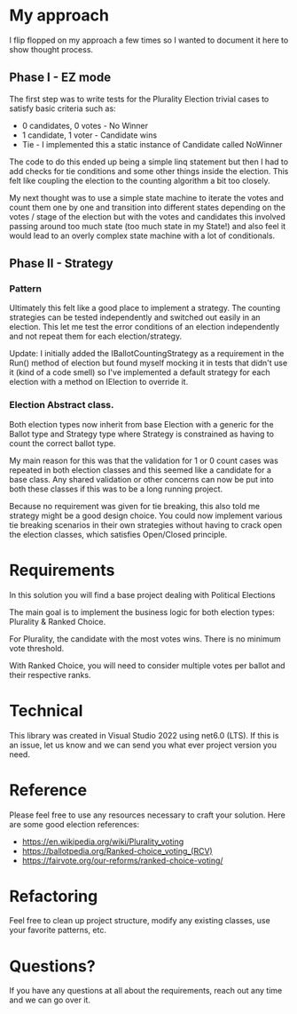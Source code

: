 # My approach

I flip flopped on my approach a few times so I wanted to document it here to show thought process.  

## Phase I - EZ mode

The first step was to write tests for the Plurality Election trivial cases to satisfy basic criteria such as:

- 0 candidates,  0 votes - No Winner
- 1 candidate, 1 voter - Candidate wins
- Tie - I implemented this a static instance of Candidate called NoWinner

The code to do this ended up being a simple linq statement but then I had to add checks for tie conditions and some other things inside the election.  This felt like coupling the election to the 
counting algorithm a bit too closely. 

My next thought was to use a simple state machine to iterate the votes and count them one by one and 
transition into different states depending on the votes / stage of the election but with the votes and candidates this involved passing around too much state (too much state in my State!) and also feel it would lead to an overly complex state machine with a lot of conditionals.

## Phase II - Strategy

### Pattern
Ultimately this felt like a good place to implement a strategy.  The counting strategies can be tested independently and switched out easily in an election.  This let me test the error conditions of an election independently and not repeat them for each election/strategy. 

Update: I initially added the IBallotCountingStrategy as a requirement in the Run() method of election but found myself mocking it in tests that didn't use it (kind of a code smell) so I've implemented a default strategy for each election with a method on IElection to override it. 

### Election Abstract class.
Both election types now inherit from base Election with a generic for the Ballot type and Strategy type where Strategy is constrained as having to count the correct ballot type. 

My main reason for this was that the validation for 1 or 0 count cases was repeated in both election classes and this seemed like a candidate for a base class.  Any shared validation or other concerns can now be put into both these classes if this was to be a long running project. 

Because no requirement was given for tie breaking, this also told me strategy might be a good design choice.  You could now implement various tie breaking scenarios in their own strategies without having to crack open the election classes, which satisfies Open/Closed principle.  


# Requirements
In this solution you will find a base project dealing with Political Elections 

The main goal is to implement the business logic for both election types: Plurality & Ranked Choice. 

For Plurality, the candidate with the most votes wins. There is no minimum vote threshold. 

With Ranked Choice, you will need to consider multiple votes per ballot and their respective ranks.

# Technical
This library was created in Visual Studio 2022 using net6.0 (LTS). If this is an issue, let us know and we can send you what ever project version you need.

# Reference
Please feel free to use any resources necessary to craft your solution. Here are some good election references:

- https://en.wikipedia.org/wiki/Plurality_voting
- https://ballotpedia.org/Ranked-choice_voting_(RCV)
- https://fairvote.org/our-reforms/ranked-choice-voting/

# Refactoring
Feel free to clean up project structure, modify any existing classes, use your favorite patterns, etc.

# Questions?
If you have any questions at all about the requirements, reach out any time and we can go over it.

